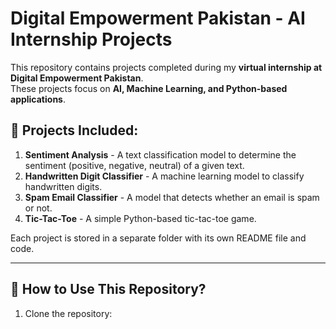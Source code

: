 # Digital Empowerment Pakistan - AI Internship Projects

This repository contains projects completed during my **virtual internship at Digital Empowerment Pakistan**.  
These projects focus on **AI, Machine Learning, and Python-based applications**.

## 📂 Projects Included:
1. **Sentiment Analysis** - A text classification model to determine the sentiment (positive, negative, neutral) of a given text.
2. **Handwritten Digit Classifier** - A machine learning model to classify handwritten digits.
3. **Spam Email Classifier** - A model that detects whether an email is spam or not.
4. **Tic-Tac-Toe** - A simple Python-based tic-tac-toe game.

Each project is stored in a separate folder with its own README file and code.

---

## 🚀 How to Use This Repository?
1. Clone the repository:

